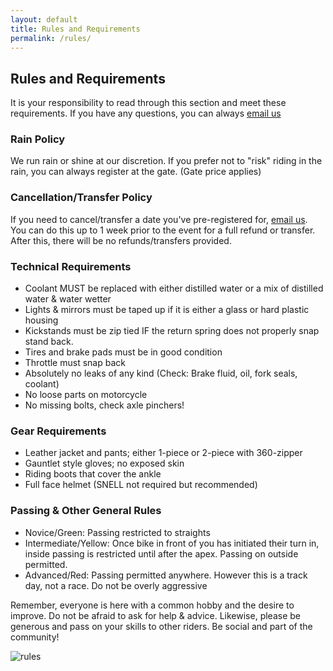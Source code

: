 ```yaml
---
layout: default
title: Rules and Requirements
permalink: /rules/
---
```


## Rules and Requirements
It is your responsibility to read through this section and meet these requirements. If you have any questions, you can always [email us](mailto:kwsportracing@gmail.com)

### Rain Policy

We run rain or shine at our discretion. If you prefer not to "risk" riding in the rain, you can always register at the gate. (Gate price applies)

### Cancellation/Transfer Policy

If you need to cancel/transfer a date you've pre-registered for, [email us](mailto:kwsportracing@gmail.com). You can do this up to 1 week prior to the event for a full refund or transfer. After this, there will be no refunds/transfers provided.

### Technical Requirements

- Coolant MUST be replaced with either distilled water or a mix of distilled water & water wetter
- Lights & mirrors must be taped up if it is either a glass or hard plastic housing
- Kickstands must be zip tied IF the return spring does not properly snap stand back.
- Tires and brake pads must be in good condition
- Throttle must snap back
- Absolutely no leaks of any kind (Check: Brake fluid, oil, fork seals, coolant)
- No loose parts on motorcycle
- No missing bolts, check axle pinchers!

### Gear Requirements

- Leather jacket and pants; either 1-piece or 2-piece with 360-zipper
- Gauntlet style gloves; no exposed skin
- Riding boots that cover the ankle
- Full face helmet (SNELL not required but recommended)

### Passing & Other General Rules

- Novice/Green: Passing restricted to straights
- Intermediate/Yellow: Once bike in front of you has initiated their turn in, inside passing is restricted until after the apex. Passing on outside permitted. 
- Advanced/Red: Passing permitted anywhere. However this is a track day, not a race. Do not be overly aggressive



Remember, everyone is here with a common hobby and the desire to improve. Do not be afraid to ask for help & advice. Likewise, please be generous and pass on your skills to other riders. Be social and part of the community!




![rules](/img/rules.jpg)
